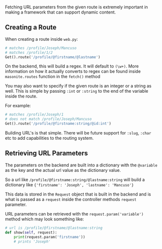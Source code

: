 Fetching URL parameters from the given route is extremely important in making a framework that can support dynamic content.

## Creating a Route

When creating a route inside `web.py`:

```python
# matches /profile/Joseph/Mancuso
# matches /profile/1/2
Get().route('/profile/@firstname/@lastname')
```

On the backend, this will build a regex. It will default to `(\w+)`. More information on how it actually converts to regex can be found inside `masonite.routes` function in the `fetch()` method

You may also want to specify if the given route is an integer or a string as well. This is simple by passing `:int` or `:string` to the end of the variable inside the route.

For example:

```python
# matches /profile/Joseph/1
# does not match /profile/Joseph/Mancuso
Get().route('/profile/@firstname:string/@id:int')
```

Building URL's is that simple. There will be future support for `:slug`, `:char` etc to add capabilities to the routing system.

## Retrieving URL Parameters

The parameters on the backend are built into a dictionary with the `@variable` as the key and the actual url value as the dictionary value.

So a url like `/profile/@firstname:string/@lastname:string` will build a dictionary like `{'firstname': 'Joseph', 'lastname': 'Mancuso'}`

This data is stored in the `Request` object that is built in the backend and is what is passed as a `request` inside the controller methods `request` parameter.

URL parameters can be retrieved with the `request.param('variable')` method which may look something like:

```python
# url is /profile/@firstname/@lastname:string
def show(self, request):
    print(request.param('firstname')) 
    # prints 'Joseph'
```

